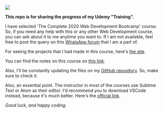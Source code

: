 <a href="https://www.udemy.com/course/the-complete-web-development-bootcamp/"><img src="https://img-a.udemycdn.com/course/750x422/1565838_e54e_11.jpg"></a>

 <strong>This repo is for sharing the progress of my Udemy "Training".</strong>
 
 I have selected 'The Complete 2020 Web Development Bootcamp' course. So, if you need any help with this or any other Web Development course, you can ask about it to me anytime you want to. If I am not available, feel free to post the query on this <a href="https://chat.whatsapp.com/DeTUWTzakOxG2dwepQGM57">WhatsApp forum</a> that I am a part of.
 
 For seeing the projects that I had made in this course, here's <a href="https://the-complete-2020-web-development-bootcamp.netlify.app/">the site</a>.
 
 You can find the notes on this course on <a href="https://docs.google.com/document/d/1-3_P9Lf5_WeAt2zLvywBO9ALvV8WT7u45iwXQ9nIfOA/edit">this link</a>.
 
 Also, I'll be constantly updating the files on my <a href="https://github.com/Faranheit15/The-Complete-2020-Web-Development-Bootcamp">GitHub repository</a>. So, make sure to check it.
 
 Also, an essential point. The instructor in most of the courses use Sublime Text or Atom as their editor. I'd recommend you to download VSCode instead, because it's much better. Here's the <a href="https://code.visualstudio.com/download">official link</a>.
 
 <em>Good luck, and happy coding.</em>
